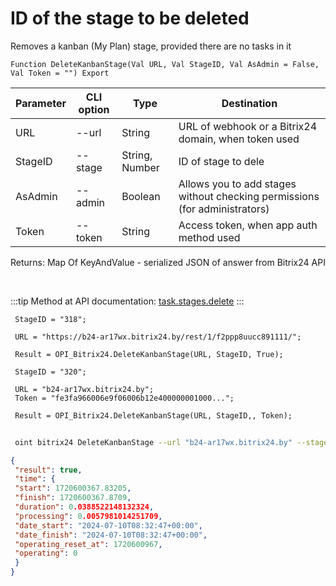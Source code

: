 ﻿---
sidebar_position: 3
---

# ID of the stage to be deleted
 Removes a kanban (My Plan) stage, provided there are no tasks in it



`Function DeleteKanbanStage(Val URL, Val StageID, Val AsAdmin = False, Val Token = "") Export`

 | Parameter | CLI option | Type | Destination |
 |-|-|-|-|
 | URL | --url | String | URL of webhook or a Bitrix24 domain, when token used |
 | StageID | --stage | String, Number | ID of stage to dele |
 | AsAdmin | --admin | Boolean | Allows you to add stages without checking permissions (for administrators) |
 | Token | --token | String | Access token, when app auth method used |

 
 Returns: Map Of KeyAndValue - serialized JSON of answer from Bitrix24 API

<br/>

:::tip
Method at API documentation: [task.stages.delete](https://dev.1c-bitrix.ru/rest_help/tasks/task/kanban/task_stages_delete.php)
:::
<br/>


```bsl title="Code example"
 StageID = "318";
 
 URL = "https://b24-ar17wx.bitrix24.by/rest/1/f2ppp8uucc891111/";
 
 Result = OPI_Bitrix24.DeleteKanbanStage(URL, StageID, True);
 
 StageID = "320";
 
 URL = "b24-ar17wx.bitrix24.by";
 Token = "fe3fa966006e9f06006b12e400000001000...";
 
 Result = OPI_Bitrix24.DeleteKanbanStage(URL, StageID,, Token);
```
	


```sh title="CLI command example"
 
 oint bitrix24 DeleteKanbanStage --url "b24-ar17wx.bitrix24.by" --stage "128" --admin %admin% --token "56898d66006e9f06006b12e400000001000..."

```

```json title="Result"
{
 "result": true,
 "time": {
 "start": 1720600367.83205,
 "finish": 1720600367.8709,
 "duration": 0.0388522148132324,
 "processing": 0.0057981014251709,
 "date_start": "2024-07-10T08:32:47+00:00",
 "date_finish": "2024-07-10T08:32:47+00:00",
 "operating_reset_at": 1720600967,
 "operating": 0
 }
}
```
